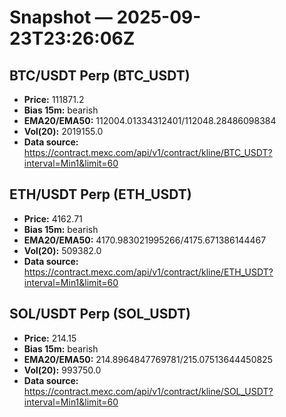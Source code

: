 # Snapshot — 2025-09-23T23:26:06Z

## BTC/USDT Perp (BTC_USDT)
- **Price:** 111871.2
- **Bias 15m:** bearish
- **EMA20/EMA50:** 112004.01334312401/112048.28486098384
- **Vol(20):** 2019155.0
- **Data source:** https://contract.mexc.com/api/v1/contract/kline/BTC_USDT?interval=Min1&limit=60

## ETH/USDT Perp (ETH_USDT)
- **Price:** 4162.71
- **Bias 15m:** bearish
- **EMA20/EMA50:** 4170.983021995266/4175.671386144467
- **Vol(20):** 509382.0
- **Data source:** https://contract.mexc.com/api/v1/contract/kline/ETH_USDT?interval=Min1&limit=60

## SOL/USDT Perp (SOL_USDT)
- **Price:** 214.15
- **Bias 15m:** bearish
- **EMA20/EMA50:** 214.8964847769781/215.07513644450825
- **Vol(20):** 993750.0
- **Data source:** https://contract.mexc.com/api/v1/contract/kline/SOL_USDT?interval=Min1&limit=60
